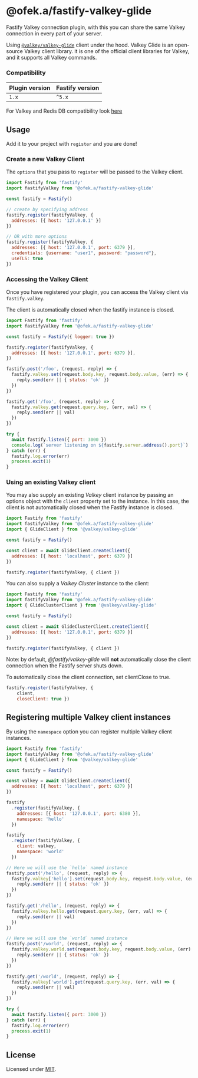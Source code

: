 # @ofek.a/fastify-valkey-glide

Fastify Valkey connection plugin, with this you can share the same Valkey connection in every part of your server.

Using [`@valkey/valkey-glide`](https://github.com/valkey-io/valkey-glide) client under the hood.
Valkey Glide is an open-source Valkey client library. it is one of the official client libraries for Valkey, and it supports all Valkey commands.

### Compatibility
| Plugin version | Fastify version |
| ---------------|-----------------|
|      `1.x`     |      `^5.x`     |

For Valkey and Redis DB compatibility look [here](https://github.com/valkey-io/valkey-glide?tab=readme-ov-file#supported-engine-versions)

## Usage

Add it to your project with `register` and you are done!

### Create a new Valkey Client

The ``options`` that you pass to `register` will be passed to the Valkey client.

```js
import Fastify from 'fastify'
import fastifyValkey from '@ofek.a/fastify-valkey-glide'

const fastify = Fastify()

// create by specifying address
fastify.register(fastifyValkey, {
  addresses: [{ host: '127.0.0.1' }]
})

// OR with more options
fastify.register(fastifyValkey, {
  addresses: [{ host: '127.0.0.1', port: 6379 }],
  credentials: {username: "user1", password: "password"},
  useTLS: true
})
```

### Accessing the Valkey Client

Once you have registered your plugin, you can access the Valkey client via `fastify.valkey`.

The client is automatically closed when the fastify instance is closed.

```js
import Fastify from 'fastify'
import fastifyValkey from '@ofek.a/fastify-valkey-glide'

const fastify = Fastify({ logger: true })

fastify.register(fastifyValkey, {
  addresses: [{ host: '127.0.0.1', port: 6379 }],
})

fastify.post('/foo', (request, reply) => {
  fastify.valkey.set(request.body.key, request.body.value, (err) => {
    reply.send(err || { status: 'ok' })
  })
})

fastify.get('/foo', (request, reply) => {
  fastify.valkey.get(request.query.key, (err, val) => {
    reply.send(err || val)
  })
})

try {
  await fastify.listen({ port: 3000 })
  console.log(`server listening on ${fastify.server.address().port}`)
} catch (err) {
  fastify.log.error(err)
  process.exit(1)
}
```

### Using an existing Valkey client

You may also supply an existing *Valkey* client instance by passing an options
object with the `client` property set to the instance. In this case,
the client is not automatically closed when the Fastify instance is
closed.

```js
import Fastify from 'fastify'
import fastifyValkey from '@ofek.a/fastify-valkey-glide'
import { GlideClient } from '@valkey/valkey-glide'

const fastify = Fastify()

const client = await GlideClient.createClient({
  addresses: [{ host: 'localhost', port: 6379 }]
})

fastify.register(fastifyValkey, { client })
```

You can also supply a *Valkey Cluster* instance to the client:

```js
import Fastify from 'fastify'
import fastifyValkey from '@ofek.a/fastify-valkey-glide'
import { GlideClusterClient } from '@valkey/valkey-glide'

const fastify = Fastify()

const client = await GlideClusterClient.createClient({
  addresses: [{ host: '127.0.0.1', port: 6379 }]
})

fastify.register(fastifyValkey, { client })
```

Note: by default, *@fastify/valkey-glide* will **not** automatically close the client
connection when the Fastify server shuts down.

To automatically close the client connection, set clientClose to true.

```js
fastify.register(fastifyValkey, { 
    client, 
    closeClient: true })
```

## Registering multiple Valkey client instances

By using the `namespace` option you can register multiple Valkey client instances.

```js
import Fastify from 'fastify'
import fastifyValkey from '@ofek.a/fastify-valkey-glide'
import { GlideClient } from '@valkey/valkey-glide'

const fastify = Fastify()

const valkey = await GlideClient.createClient({
  addresses: [{ host: 'localhost', port: 6379 }]
})

fastify
  .register(fastifyValkey, {
    addresses: [{ host: '127.0.0.1', port: 6380 }],
    namespace: 'hello'
  })

fastify
  .register(fastifyValkey, {
    client: valkey,
    namespace: 'world'
  })

// Here we will use the `hello` named instance
fastify.post('/hello', (request, reply) => {
  fastify.valkey['hello'].set(request.body.key, request.body.value, (err) => {
    reply.send(err || { status: 'ok' })
  })
})

fastify.get('/hello', (request, reply) => {
  fastify.valkey.hello.get(request.query.key, (err, val) => {
    reply.send(err || val)
  })
})

// Here we will use the `world` named instance
fastify.post('/world', (request, reply) => {
  fastify.valkey.world.set(request.body.key, request.body.value, (err) => {
    reply.send(err || { status: 'ok' })
  })
})

fastify.get('/world', (request, reply) => {
  fastify.valkey['world'].get(request.query.key, (err, val) => {
    reply.send(err || val)
  })
})

try {
  await fastify.listen({ port: 3000 })
} catch (err) {
  fastify.log.error(err)
  process.exit(1)
}
```

## License

Licensed under [MIT](./LICENSE).
